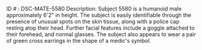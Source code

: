 ID # : DSC-MATE-5580
Description: Subject 5580 is a humanoid male approximately 6'2" in height. The subject is easily identifiable through the presence of unusual spots on the skin tissue, along with a police cap resting atop their head. Further facial features include a goggle attached to their forehead, and normal glasses. The subject also appears to wear a pair of green cross earrings in the shape of a medic's symbol. 